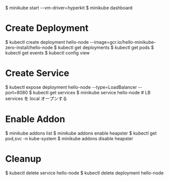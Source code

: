 $ minikube start --vm-driver=hyperkit
$ minikube dashboard

# Create Deployment
$ kubectl create deployment hello-node --image=gcr.io/hello-minikube-zero-install/hello-node
$ kubectl get deployments
$ kubectl get pods
$ kubectl get events
$ kubectl config view

# Create Service
$ kubectl expose deployment hello-node --type=LoadBalancer --port=8080
$ kubectl get services
$ minikube service hello-node # LB services を local オープンする

# Enable Addon
$ minikube addons list
$ minikube addons enable heapster
$ kubectl get pod,svc -n kube-system
$ minikube addons disable heapster

# Cleanup
$ kubectl delete service hello-node
$ kubectl delete deployment hello-node
